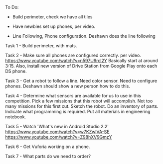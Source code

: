 To Do:
- Build perimeter, check we have all tiles
- Have newbies set up phones, per video. 
    
- Line Following, Phone configuration.
   Deshawn does the line following
   
Task 1 - Build perimeter, with mats. 

Task 2 - Make sure all phones are configured correctly. per video.
 https://www.youtube.com/watch?v=n597U6rcl2Y
    Basically start at around 3:15.
  Also, install new version of Drive Station from Google Play onto each DS phone.
  
Task 3 - Get a robot to follow a line.
  Need color sensor. Need to configure phones. Deshawn should show a new person how to do this.
  
Task 4 - Determine what sensors are available for us to use in this competition.
  Pick a few missions that this robot will accomplish. Not too many missions for this first cut.
  Sketch the robot. Do an inventory of parts.
  Indicate what programming is required.
  Put all materials in engineering notebook.

Task 5 - Watch 'What's new in Android Studio 2.2'
  https://www.youtube.com/watch?v=w7KZwlVA-SE
  https://www.youtube.com/watch?v=Z98hXV9GmzY

Task 6 - Get Vuforia working on a phone.

Task 7 - What parts do we need to order?


